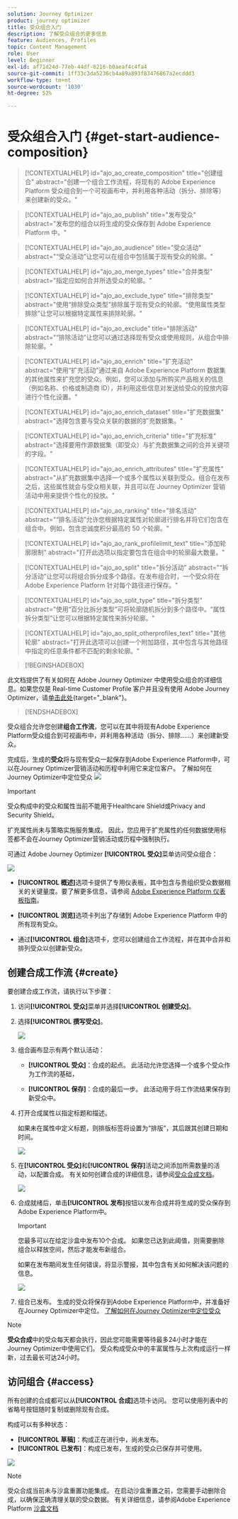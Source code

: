 ```yaml
---
solution: Journey Optimizer
product: journey optimizer
title: 受众组合入门
description: 了解受众组合的更多信息
feature: Audiences, Profiles
topic: Content Management
role: User
level: Beginner
exl-id: af71d24d-77eb-44df-8216-b0aeaf4c4fa4
source-git-commit: 1ff33c3da5236cb4a89a893f83476867a2ecddd3
workflow-type: tm+mt
source-wordcount: '1030'
ht-degree: 52%

---
```


# 受众组合入门 {#get-start-audience-composition}

>[!CONTEXTUALHELP]
>id="ajo_ao_create_composition"
>title="创建组合"
>abstract="创建一个组合工作流程，将现有的 Adobe Experience Platform 受众组合到一个可视画布中，并利用各种活动（拆分、排除等）来创建新的受众。"

>[!CONTEXTUALHELP]
>id="ajo_ao_publish"
>title="发布受众"
>abstract="发布您的组合以将生成的受众保存到 Adobe Experience Platform 中。"

>[!CONTEXTUALHELP]
>id="ajo_ao_audience"
>title="受众活动"
>abstract="“受众活动”让您可以在组合中包括属于现有受众的轮廓。"

>[!CONTEXTUALHELP]
>id="ajo_ao_merge_types"
>title="合并类型"
>abstract="指定应如何合并所选受众的轮廓。"

>[!CONTEXTUALHELP]
>id="ajo_ao_exclude_type"
>title="排除类型"
>abstract="使用“排除受众类型”排除属于现有受众的轮廓。“使用属性类型排除”让您可以根据特定属性来排除轮廓。"

>[!CONTEXTUALHELP]
>id="ajo_ao_exclude"
>title="排除活动"
>abstract="“排除活动”让您可以通过选择现有受众或使用规则，从组合中排除轮廓。"

>[!CONTEXTUALHELP]
>id="ajo_ao_enrich"
>title="扩充活动"
>abstract="使用“扩充活动”通过来自 Adobe Experience Platform 数据集的其他属性来扩充您的受众。例如，您可以添加与所购买产品相关的信息（例如名称、价格或制造商 ID），并利用这些信息对发送给受众的投放内容进行个性化设置。"

>[!CONTEXTUALHELP]
>id="ajo_ao_enrich_dataset"
>title="扩充数据集"
>abstract="选择包含要与受众关联的数据的扩充数据集。"

>[!CONTEXTUALHELP]
>id="ajo_ao_enrich_criteria"
>title="扩充标准"
>abstract="选择要用作源数据集（即受众）与扩充数据集之间的合并关键项的字段。"

>[!CONTEXTUALHELP]
>id="ajo_ao_enrich_attributes"
>title="扩充属性"
>abstract="从扩充数据集中选择一个或多个属性以关联到受众。组合在发布之后，这些属性就会与受众相关联，并且可以在 Journey Optimizer 营销活动中用来提供个性化的投放。"

>[!CONTEXTUALHELP]
>id="ajo_ao_ranking"
>title="排名活动"
>abstract="“排名活动”允许您根据特定属性对轮廓进行排名并将它们包含在组合中。例如，包含忠诚度积分最高的 50 个轮廓。"

>[!CONTEXTUALHELP]
>id="ajo_ao_rank_profilelimit_text"
>title="添加轮廓限制"
>abstract="打开此选项以指定要包含在组合中的轮廓最大数量。"

<!-- [!CONTEXTUALHELP]
>id="ajo_ao_control_group_text"
>title="Control Group"
>abstract="Use control groups to isolate a portion of the profiles. This allows you to measure the impact of a marketing activity and make a comparison with the behavior of the rest of the population."-->

>[!CONTEXTUALHELP]
>id="ajo_ao_split"
>title="拆分活动"
>abstract="“拆分活动”让您可以将组合拆分成多个路径。在发布组合时，一个受众将在 Adobe Experience Platform 针对每个路径进行保存。"

>[!CONTEXTUALHELP]
>id="ajo_ao_split_type"
>title="拆分类型"
>abstract="使用“百分比拆分类型”可将轮廓随机拆分到多个路径中。“属性拆分类型”让您可以根据特定属性来拆分轮廓。"

>[!CONTEXTUALHELP]
>id="ajo_ao_split_otherprofiles_text"
>title="其他轮廓"
>abstract="打开此选项可以创建一个附加路径，其中包含与其他路径中指定的任意条件都不匹配的剩余轮廓。"

>[!BEGINSHADEBOX]

此文档提供了有关如何在 Adobe Journey Optimizer 中使用受众组合的详细信息。如果您仅是 Real-time Customer Profile 客户并且没有使用 Adobe Journey Optimizer，请[单击此处](https://experienceleague.adobe.com/docs/experience-platform/segmentation/ui/audience-composition.html?lang=zh-Hans){target="_blank"}。

>[!ENDSHADEBOX]

受众组合允许您创建&#x200B;**组合工作流**，您可以在其中将现有Adobe Experience Platform受众组合到可视画布中，并利用各种活动（拆分、排除……）来创建新受众。

完成后，生成的&#x200B;**受众**将与现有受众一起保存到Adobe Experience Platform中，可以在Journey Optimizer营销活动和历程中利用它来定位客户。 了解如何在Journey Optimizer中定位受众
![](assets/audiences-process.png)

>[!IMPORTANT]
>
>受众构成中的受众和属性当前不能用于Healthcare Shield或Privacy and Security Shield。
>
>扩充属性尚未与策略实施服务集成。 因此，您应用于扩充属性的任何数据使用标签都不会在Journey Optimizer营销活动或历程中强制执行。

可通过 Adobe Journey Optimizer **[!UICONTROL 受众]**&#x200B;菜单访问受众组合：

![](assets/audiences-browse.png)

* **[!UICONTROL 概述]**&#x200B;选项卡提供了专用仪表板，其中包含与贵组织受众数据相关的关键量度。要了解更多信息，请参阅 [Adobe Experience Platform 仪表板指南](https://experienceleague.adobe.com/docs/experience-platform/dashboards/guides/segments.html?lang=zh-Hans)。

* **[!UICONTROL 浏览]**&#x200B;选项卡列出了存储到 Adobe Experience Platform 中的所有现有受众。

* 通过&#x200B;**[!UICONTROL 组合]**&#x200B;选项卡，您可以创建组合工作流程，并在其中合并和排列受众以创建新受众。

## 创建合成工作流 {#create}

要创建合成工作流，请执行以下步骤：

1. 访问&#x200B;**[!UICONTROL 受众]**&#x200B;菜单并选择&#x200B;**[!UICONTROL 创建受众]**。

1. 选择&#x200B;**[!UICONTROL 撰写受众]**。

   ![](assets/audiences-create.png)

1. 组合画布显示有两个默认活动：

   * **[!UICONTROL 受众]**：合成的起点。 此活动允许您选择一个或多个受众作为工作流的基础，

   * **[!UICONTROL 保存]**：合成的最后一步。 此活动用于将工作流结果保存到新受众中。

1. 打开合成属性以指定标题和描述。

   如果未在属性中定义标题，则排版标签将设置为“排版”，其后跟其创建日期和时间。

   ![](assets/audiences-properties.png)

1. 在&#x200B;**[!UICONTROL 受众]**&#x200B;和&#x200B;**[!UICONTROL 保存]**&#x200B;活动之间添加所需数量的活动，以配置合成。 有关如何创建合成的详细信息，请参阅[受众合成文档](https://experienceleague.adobe.com/en/docs/experience-platform/segmentation/ui/audience-composition)。

   ![](assets/audiences-publish.png)

1. 合成就绪后，单击&#x200B;**[!UICONTROL 发布]**&#x200B;按钮以发布合成并将生成的受众保存到Adobe Experience Platform中。

   >[!IMPORTANT]
   >
   >您最多可以在给定沙盒中发布10个合成。 如果您已达到此阈值，则需要删除组合以释放空间，然后才能发布新组合。

   如果在发布期间发生任何错误，将显示警报，其中包含有关如何解决该问题的信息。

   ![](assets/audiences-alerts.png)

1. 组合已发布。 生成的受众将保存到Adobe Experience Platform中，并准备好在Journey Optimizer中定位。 [了解如何在Journey Optimizer中定位受众](../audience/about-audiences.md#segments-in-journey-optimizer)

>[!NOTE]
>
>**受众合成**&#x200B;中的受众每天都会执行，因此您可能需要等待最多24小时才能在Journey Optimizer中使用它们。 受众构成受众中的丰富属性与上次构成运行一样新，过去最长可达24小时。

## 访问组合 {#access}

所有创建的合成都可以从&#x200B;**[!UICONTROL 合成]**&#x200B;选项卡访问。 您可以使用列表中的省略号按钮随时复制或删除现有合成。

构成可以有多种状态：

* **[!UICONTROL 草稿]**：构成正在进行中，尚未发布。
* **[!UICONTROL 已发布]**：构成已发布，生成的受众已保存并可使用。

![](assets/audiences-compositions.png)

>[!NOTE]
>
>受众合成当前未与沙盒重置功能集成。 在启动沙盒重置之前，您需要手动删除合成，以确保正确清理关联的受众数据。 有关详细信息，请参阅Adobe Experience Platform [沙盒文档](https://experienceleague.adobe.com/docs/experience-platform/sandbox/ui/user-guide.html#delete-audience-compositions)
